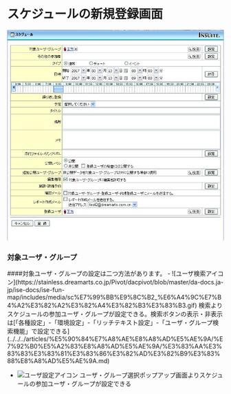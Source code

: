 スケジュールの新規登録画面
=============

![スケジュール新規登録](../../../includes/media/%E3%82%B9%E3%82%B1%E3%82%B8%E3%83%A5%E3%83%BC%E3%83%AB%E7%99%BB%E9%8C%B2%E7%94%BB%E9%9D%A2.JPG "これはスケジュール登録画面")
</center>

### 対象ユーザ・グループ ###
<div id="test"></div>
####対象ユーザ・グループの設定は二つ方法があります。
- ![ユーザ検索アイコン](https://stainless.dreamarts.co.jp/Pivot/dacpivot/blob/master/da-docs.ja-jp/ise-docs/ise-fun-map/includes/media/sc%E7%99%BB%E9%8C%B2_%E6%A4%9C%E7%B4%A2%E3%82%A2%E3%82%A4%E3%82%B3%E3%83%B3.gif) 検索よりスケジュールの参加ユーザ・グループが設定できる。検索ボタンの表示・非表示は[「各種設定」-「環境設定」-「リッチテキスト設定」-「ユーザ・グループ検索機能」で設定できる](../../../articles/%E5%90%84%E7%A8%AE%E8%A8%AD%E5%AE%9A/%E7%92%B0%E5%A2%83%E8%A8%AD%E5%AE%9A/%E3%83%AA%E3%83%83%E3%83%81%E3%83%86%E3%82%AD%E3%82%B9%E3%83%88%E8%A8%AD%E5%AE%9A.md)

- ![ユーザ設定アイコン](https://stainless.dreamarts.co.jp/Pivot/dacpivot/blob/master/da-docs.ja-jp/ise-docs/ise-fun-map/includes/media/sc%E7%99%BB%E9%8C%B2_%E3%83%A6%E3%83%BC%E3%82%B6%E8%A8%AD%E5%AE%9A%E3%82%A2%E3%82%A4%E3%82%B3%E3%83%B3.JPG) ユーザ・グループ選択ポップアップ画面よりスケジュールの参加ユーザ・グループが設定できる　　

